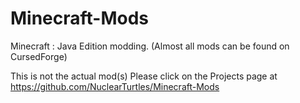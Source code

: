 # Minecraft-Mods
Minecraft : Java Edition modding. (Almost all mods can be found on CursedForge)

This is not the actual mod(s)
Please click on the Projects page at https://github.com/NuclearTurtles/Minecraft-Mods
